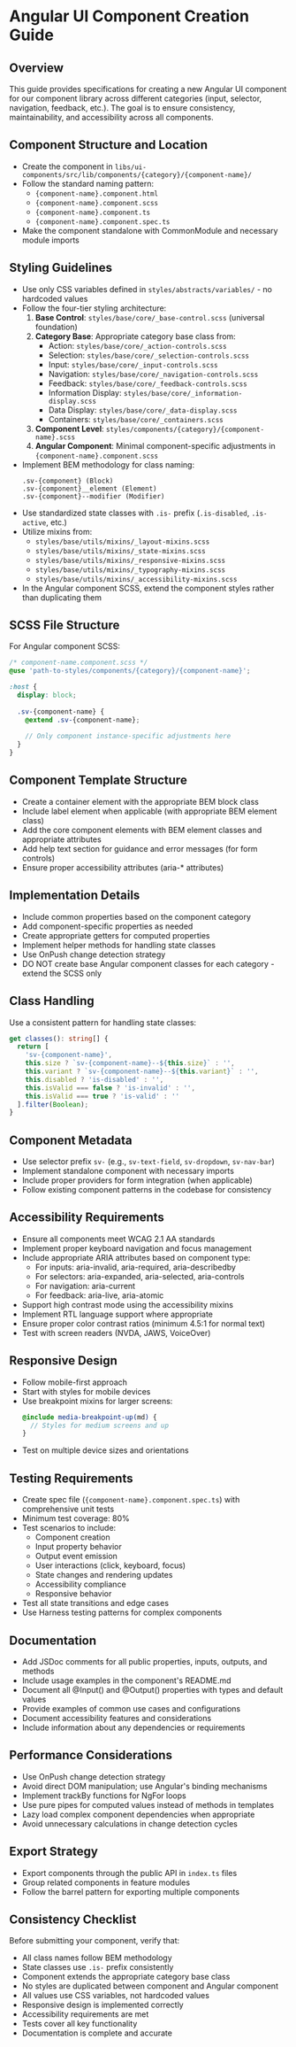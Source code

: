 # Angular UI Component Creation Guide

## Overview
This guide provides specifications for creating a new Angular UI component for our component library across different categories (input, selector, navigation, feedback, etc.). The goal is to ensure consistency, maintainability, and accessibility across all components.

## Component Structure and Location
- Create the component in `libs/ui-components/src/lib/components/{category}/{component-name}/`
- Follow the standard naming pattern:
  - `{component-name}.component.html`
  - `{component-name}.component.scss`
  - `{component-name}.component.ts`
  - `{component-name}.component.spec.ts`
- Make the component standalone with CommonModule and necessary module imports

## Styling Guidelines
- Use only CSS variables defined in `styles/abstracts/variables/` - no hardcoded values
- Follow the four-tier styling architecture:
  1. **Base Control**: `styles/base/core/_base-control.scss` (universal foundation)
  2. **Category Base**: Appropriate category base class from:
     - Action: `styles/base/core/_action-controls.scss`
     - Selection: `styles/base/core/_selection-controls.scss`
     - Input: `styles/base/core/_input-controls.scss`
     - Navigation: `styles/base/core/_navigation-controls.scss`
     - Feedback: `styles/base/core/_feedback-controls.scss`
     - Information Display: `styles/base/core/_information-display.scss`
     - Data Display: `styles/base/core/_data-display.scss`
     - Containers: `styles/base/core/_containers.scss`
  3. **Component Level**: `styles/components/{category}/{component-name}.scss`
  4. **Angular Component**: Minimal component-specific adjustments in `{component-name}.component.scss`
- Implement BEM methodology for class naming:
  ```
  .sv-{component} (Block)
  .sv-{component}__element (Element)
  .sv-{component}--modifier (Modifier)
  ```
- Use standardized state classes with `.is-` prefix (`.is-disabled`, `.is-active`, etc.)
- Utilize mixins from:
  - `styles/base/utils/mixins/_layout-mixins.scss`
  - `styles/base/utils/mixins/_state-mixins.scss`
  - `styles/base/utils/mixins/_responsive-mixins.scss`
  - `styles/base/utils/mixins/_typography-mixins.scss`
  - `styles/base/utils/mixins/_accessibility-mixins.scss`
- In the Angular component SCSS, extend the component styles rather than duplicating them

## SCSS File Structure
For Angular component SCSS:
```scss
/* component-name.component.scss */
@use 'path-to-styles/components/{category}/{component-name}';

:host {
  display: block;
  
  .sv-{component-name} {
    @extend .sv-{component-name};
    
    // Only component instance-specific adjustments here
  }
}
```

## Component Template Structure
- Create a container element with the appropriate BEM block class
- Include label element when applicable (with appropriate BEM element class)
- Add the core component elements with BEM element classes and appropriate attributes
- Add help text section for guidance and error messages (for form controls)
- Ensure proper accessibility attributes (aria-* attributes)

## Implementation Details
- Include common properties based on the component category
- Add component-specific properties as needed
- Create appropriate getters for computed properties
- Implement helper methods for handling state classes
- Use OnPush change detection strategy
- DO NOT create base Angular component classes for each category - extend the SCSS only

## Class Handling
Use a consistent pattern for handling state classes:
```typescript
get classes(): string[] {
  return [
    'sv-{component-name}',
    this.size ? `sv-{component-name}--${this.size}` : '',
    this.variant ? `sv-{component-name}--${this.variant}` : '',
    this.disabled ? 'is-disabled' : '',
    this.isValid === false ? 'is-invalid' : '',
    this.isValid === true ? 'is-valid' : ''
  ].filter(Boolean);
}
```

## Component Metadata
- Use selector prefix `sv-` (e.g., `sv-text-field`, `sv-dropdown`, `sv-nav-bar`)
- Implement standalone component with necessary imports
- Include proper providers for form integration (when applicable)
- Follow existing component patterns in the codebase for consistency

## Accessibility Requirements
- Ensure all components meet WCAG 2.1 AA standards
- Implement proper keyboard navigation and focus management
- Include appropriate ARIA attributes based on component type:
  - For inputs: aria-invalid, aria-required, aria-describedby
  - For selectors: aria-expanded, aria-selected, aria-controls
  - For navigation: aria-current
  - For feedback: aria-live, aria-atomic
- Support high contrast mode using the accessibility mixins
- Implement RTL language support where appropriate
- Ensure proper color contrast ratios (minimum 4.5:1 for normal text)
- Test with screen readers (NVDA, JAWS, VoiceOver)

## Responsive Design
- Follow mobile-first approach
- Start with styles for mobile devices
- Use breakpoint mixins for larger screens:
  ```scss
  @include media-breakpoint-up(md) {
    // Styles for medium screens and up
  }
  ```
- Test on multiple device sizes and orientations

## Testing Requirements
- Create spec file (`{component-name}.component.spec.ts`) with comprehensive unit tests
- Minimum test coverage: 80%
- Test scenarios to include:
  - Component creation
  - Input property behavior
  - Output event emission
  - User interactions (click, keyboard, focus)
  - State changes and rendering updates
  - Accessibility compliance
  - Responsive behavior
- Test all state transitions and edge cases
- Use Harness testing patterns for complex components

## Documentation
- Add JSDoc comments for all public properties, inputs, outputs, and methods
- Include usage examples in the component's README.md
- Document all @Input() and @Output() properties with types and default values
- Provide examples of common use cases and configurations
- Document accessibility features and considerations
- Include information about any dependencies or requirements

## Performance Considerations
- Use OnPush change detection strategy
- Avoid direct DOM manipulation; use Angular's binding mechanisms
- Implement trackBy functions for NgFor loops
- Use pure pipes for computed values instead of methods in templates
- Lazy load complex component dependencies when appropriate
- Avoid unnecessary calculations in change detection cycles

## Export Strategy
- Export components through the public API in `index.ts` files
- Group related components in feature modules
- Follow the barrel pattern for exporting multiple components

## Consistency Checklist
Before submitting your component, verify that:
- All class names follow BEM methodology
- State classes use `.is-` prefix consistently
- Component extends the appropriate category base class
- No styles are duplicated between component and Angular component
- All values use CSS variables, not hardcoded values
- Responsive design is implemented correctly
- Accessibility requirements are met
- Tests cover all key functionality
- Documentation is complete and accurate